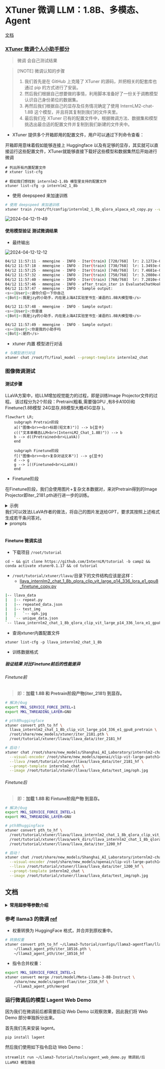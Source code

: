
# XTuner 微调 LLM：1.8B、多模态、Agent 
[文档](https://github.com/InternLM/Tutorial/tree/camp2/xtuner)


###  [XTuner 微调个人小助手部分](https://github.com/InternLM/Tutorial/blob/camp2/xtuner/personal_assistant_document.md)
> 微调 会自己测试结果 

> [!NOTE] 微调认知的步骤
> 1. 我们首先是在 GitHub 上克隆了 XTuner 的源码，并把相关的配套库也通过 pip 的方式进行了安装。
> 2. 然后我们根据自己想要做的事情，利用脚本准备好了一份关于调教模型认识自己身份弟位的数据集。
> 3. 再然后我们根据自己的显存及任务情况确定了使用 InternLM2-chat-1.8B 这个模型，并且将其复制到我们的文件夹里。
> 4. 最后我们在 XTuner 已有的配置文件中，根据微调方法、数据集和模型挑选出最合适的配置文件并复制到我们新建的文件夹中。



- XTuner 提供多个开箱即用的配置文件，用户可以通过下列命令查看：

开箱即用意味着假如能够连接上 Huggingface 以及有足够的显存，其实就可以直接运行这些配置文件，XTuner就能够直接下载好这些模型和数据集然后开始进行微调
```
# 列出所有内置配置文件
# xtuner list-cfg

# 假如我们想找到 internlm2-1.8b 模型里支持的配置文件
xtuner list-cfg -p internlm2_1_8b
```

- 使用 deepspeed 来加速训练 
```bash
# 使用 deepspeed 来加速训练
xtuner train /root/ft/config/internlm2_1_8b_qlora_alpaca_e3_copy.py --work-dir /root/ft/train_deepspeed --deepspeed deepspeed_zero2

```
![2024-04-12-11-49](https://github.com/jingkeke/internLM2/assets/16113137/2f176858-0191-4413-82a2-e821136fa2b9)

#### 使用模型验证 测试微调结果

- 最终输出



![2024-04-12-12-12](https://github.com/jingkeke/internLM2/assets/16113137/88ef8434-13f9-41a4-a601-eb3bb80acf73)

```bash
04/12 11:57:11 - mmengine - INFO - Iter(train) [720/768]  lr: 2.1272e-06  eta: 0:00:27  time: 0.7224  data_time: 0.0059  memory: 5661  loss: 0.0103
04/12 11:57:18 - mmengine - INFO - Iter(train) [730/768]  lr: 1.3493e-06  eta: 0:00:21  time: 0.7234  data_time: 0.0056  memory: 5661  loss: 0.0132
04/12 11:57:25 - mmengine - INFO - Iter(train) [740/768]  lr: 7.4681e-07  eta: 0:00:16  time: 0.7251  data_time: 0.0058  memory: 5661  loss: 0.0127
04/12 11:57:32 - mmengine - INFO - Iter(train) [750/768]  lr: 3.2080e-07  eta: 0:00:10  time: 0.7275  data_time: 0.0070  memory: 5661  loss: 0.0091
04/12 11:57:40 - mmengine - INFO - Iter(train) [760/768]  lr: 7.2010e-08  eta: 0:00:04  time: 0.7342  data_time: 0.0071  memory: 5661  loss: 0.0178
04/12 11:57:46 - mmengine - INFO - after_train_iter in EvaluateChatHook.
04/12 11:57:47 - mmengine - INFO - Sample output:
<s><|User|>:请你介绍一下你自己
<|Bot|>:我是jzy的小助手，内在是上海AI实验室书生·浦语的1.8B大模型哦</s>

04/12 11:57:48 - mmengine - INFO - Sample output:
<s><|User|>:你是谁
<|Bot|>:我是jzy的小助手，内在是上海AI实验室书生·浦语的1.8B大模型哦</s>

04/12 11:57:49 - mmengine - INFO - Sample output:
<s><|User|>:你是我的小助手吗
<|Bot|>:是的</s>


```
- xtuner 内置 模型进行对话
```bash
# 与模型进行对话
xtuner chat /root/ft/final_model --prompt-template internlm2_chat

```

### 图像微调测试 

#### 测试步骤
LLaVA方案中，给LLM增加视觉能力的过程，即是训练Image Projector文件的过程。 该过程分为2个阶段：Pretrain(粗看,需要强GPU ,有8卡A100)和Finetune(1.8B模型 24G显存,8B模型大概45G显存 )。
```mermaid
flowchart LR;
    subgraph Pretrain阶段
    a[("图像<br>+<br>标题(短文本)")] --> b{显卡}
    c(("文本单模态LLM<br>(InternLM2_Chat_1.8B)")) --> b
    b --> d((Pretrained<br>LLaVA))
    end

    subgraph Finetune阶段
    f[("图像<br>+<br>复杂对话文本")] --> g{显卡}
    d --> g
    g --> i((Finetuned<br>LLaVA))
    end
```
- Finetune阶段

在Finetune阶段，我们会使用图片+复杂文本数据对，来对Pretrain得到的Image Projector即iter_2181.pth进行进一步的训练。
<details>
<summary>示例</summary>

```json
[
  {
    "id": "000000033471",
    "image": "coco/train2017/000000033471.jpg",
    "conversations": [
      {
        "from": "human",
        "value": "<image>\nWhat are the colors of the bus in the image?"
      },
      {
        "from": "gpt",
        "value": "The bus in the image is white and red."
      },
      {
        "from": "human",
        "value": "What feature can be seen on the back of the bus?"
      },
      {
        "from": "gpt",
        "value": "The back of the bus features an advertisement."
      },
      {
        "from": "human",
        "value": "Is the bus driving down the street or pulled off to the side?"
      },
      {
        "from": "gpt",
        "value": "The bus is driving down the street, which is crowded with people and other vehicles."
      }
    ]
  },
  {
    "id": "000000052846",
    "image": "coco/train2017/000000052846.jpg",
    "conversations": [
      {
        "from": "human",
        "value": "<image>\nWhere is the cat positioned in the image?"
      },
      {
        "from": "gpt",
        "value": "The cat is positioned on top of the back of the couch in the living room."
      }
    ]
  }
 ]
```

</details>
我们可以效法LLaVA作者的做法，将自己的图片发送给GPT，要求其按照上述格式生成若干条问答对。

<details>
<summary>prompts</summary>

Create a dataset for me, following this format.
```json
[
  {
    "id": "<random_number_string>",
    "image": "test_img/oph.jpg",
    "conversations": [
      {
        "from": "human",
        "value": "<image>\nDescribe this image."
      },
      {
        "from": "gpt",
        "value": "<answer1>"
      },
      {
        "from": "human",
        "value": "<question2>"
      },
      {
        "from": "gpt",
        "value": "<answer2>"
      },
      {
        "from": "human",
        "value": "<question3>"
      },
      {
        "from": "gpt",
        "value": "<answer3>"
      }
    ]
  }
]
```
The questions and answers, please generate for me, based on the image I sent to you. Thes questions should be from the shallow to the deep, and the answers should be as detailed and correct as possible. The questions and answers should be stick to the contents in the image itself, like objects, peoples, equipment, environment, purpose, color, attitude, etc. 5 question and answer pairs.
</details>
<br>


#### Finetune 微调实战 
- 下载项目  `/root/tutorial`
```
cd ~ && git clone https://github.com/InternLM/tutorial -b camp2 && conda activate xtuner0.1.17 && cd tutorial

```

- `/root/tutorial/xtuner/llava/`目录下的文件结构应该是这样：
  - [llava_internlm2_chat_1_8b_qlora_clip_vit_large_p14_336_lora_e1_gpu8_finetune_copy.py](./llava_internlm2_chat_1_8b_qlora_clip_vit_large_p14_336_lora_e1_gpu8_finetune_copy.py)


```bash
|-- llava_data
|   |-- repeat.py
|   |-- repeated_data.json
|   |-- test_img
|   |   `-- oph.jpg
|   `-- unique_data.json
`-- llava_internlm2_chat_1_8b_qlora_clip_vit_large_p14_336_lora_e1_gpu8_finetune_copy.py
```


-  查询xtuner内置配置文件
```
xtuner list-cfg -p llava_internlm2_chat_1_8b
```

- 训练数据格式 
##### 验证结果 对比Finetune前后的性能差异

######  Finetune前

> 即：**加载 1.8B 和 Pretrain阶段产物(iter_2181) 到显存。**

```bash
# 解决小bug
export MKL_SERVICE_FORCE_INTEL=1
export MKL_THREADING_LAYER=GNU

# pth转huggingface
xtuner convert pth_to_hf \
  llava_internlm2_chat_1_8b_clip_vit_large_p14_336_e1_gpu8_pretrain \
  /root/share/new_models/xtuner/iter_2181.pth \
  /root/tutorial/xtuner/llava/llava_data/iter_2181_hf

# 启动！
xtuner chat /root/share/new_models/Shanghai_AI_Laboratory/internlm2-chat-1_8b \
  --visual-encoder /root/share/new_models/openai/clip-vit-large-patch14-336 \
  --llava /root/tutorial/xtuner/llava/llava_data/iter_2181_hf \
  --prompt-template internlm2_chat \
  --image /root/tutorial/xtuner/llava/llava_data/test_img/oph.jpg
```

###### Finetune后

> 即：**加载 1.8B 和 Fintune阶段产物 到显存。**

```bash
# 解决小bug
export MKL_SERVICE_FORCE_INTEL=1
export MKL_THREADING_LAYER=GNU

# pth转huggingface
xtuner convert pth_to_hf \
  /root/tutorial/xtuner/llava/llava_internlm2_chat_1_8b_qlora_clip_vit_large_p14_336_lora_e1_gpu8_finetune_copy.py \
  /root/tutorial/xtuner/llava/work_dirs/llava_internlm2_chat_1_8b_qlora_clip_vit_large_p14_336_lora_e1_gpu8_finetune_copy/iter_1200.pth \
  /root/tutorial/xtuner/llava/llava_data/iter_1200_hf

# 启动！
xtuner chat /root/share/new_models/Shanghai_AI_Laboratory/internlm2-chat-1_8b \
  --visual-encoder /root/share/new_models/openai/clip-vit-large-patch14-336 \
  --llava /root/tutorial/xtuner/llava/llava_data/iter_1200_hf \
  --prompt-template internlm2_chat \
  --image /root/tutorial/xtuner/llava/llava_data/test_img/oph.jpg
```




## 文档 
<details>
<summary><b>常用超参等参数介绍</b></summary>

**常用超参**

| 参数名                  | 解释                                                     |
| ----------------------- | -------------------------------------------------------- |
| **data_path**           | 数据路径或 HuggingFace 仓库名                             |
| **max_length**          | 单条数据最大 Token 数，超过则截断                         |
| **pack_to_max_length**  | 是否将多条短数据拼接到 max_length，提高 GPU 利用率        |
| **accumulative_counts** | 梯度累积，每多少次 backward 更新一次参数                  |
| **sequence_parallel_size** | 并行序列处理的大小，用于模型训练时的序列并行              |
| **batch_size**          | 每个设备上的批量大小                                      |
| **dataloader_num_workers** | 数据加载器中工作进程的数量                                |
| **max_epochs**          | 训练的最大轮数                                             |
| **optim_type**          | 优化器类型，例如 AdamW                                    |
| **lr**                  | 学习率                                                    |
| **betas**               | 优化器中的 beta 参数，控制动量和平方梯度的移动平均         |
| **weight_decay**        | 权重衰减系数，用于正则化和避免过拟合                      |
| **max_norm**            | 梯度裁剪的最大范数，用于防止梯度爆炸                      |
| **warmup_ratio**        | 预热的比例，学习率在这个比例的训练过程中线性增加到初始学习率 |
| **save_steps**          | 保存模型的步数间隔                                         |
| **save_total_limit**    | 保存的模型总数限制，超过限制时删除旧的模型文件             |
| **prompt_template**     | 模板提示，用于定义生成文本的格式或结构                    |
| ...... | ...... |

> 如果想把显卡的现存吃满，充分利用显卡资源，可以将 `max_length` 和 `batch_size` 这两个参数调大。
</details>

### 参考 llama3 的微调 [ref](https://github.com/SmartFlowAI/Llama3-Tutorial/blob/main/docs/agent.md)

- 权重转换为 HuggingFace 格式，并合并到原权重中。

```bash
# 转换权重
xtuner convert pth_to_hf ~/Llama3-Tutorial/configs/llama3-agentflan/llama3_8b_instruct_qlora_agentflan_3e.py \
    ~/llama3_agent_pth/iter_18516.pth \
    ~/llama3_agent_pth/iter_18516_hf
```

- 指令合并权重：

```bash
export MKL_SERVICE_FORCE_INTEL=1
xtuner convert merge /root/model/Meta-Llama-3-8B-Instruct \
    /share/new_models/agent-flan/iter_2316_hf \
    ~/llama3_agent_pth/merged
```

###  运行微调后的模型 Lagent Web Demo



因为我们在微调前后都需要启动 Web Demo 以观察效果，因此我们将 Web Demo 部分单独拆分出来。

首先我们先来安装 lagent。

```
pip install lagent
```



然后我们使用如下指令启动 Web Demo：

```
streamlit run ~/Llama3-Tutorial/tools/agent_web_demo.py 微调前/后 LLaMA3 模型路径
```

